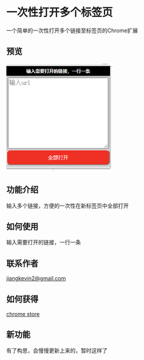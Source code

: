 # 一次性打开多个标签页

一个简单的一次性打开多个链接至标签页的Chrome扩展

## 预览

![](image/screenshots.png)

## 功能介绍

输入多个链接，方便的一次性在新标签页中全部打开

## 如何使用

输入需要打开的链接，一行一条

## 联系作者

<a href="mailto:jiangkevin2@gmail.com">jiangkevin2@gmail.com</a>

## 如何获得
<a href="https://chrome.google.com/webstore/detail/%E4%B8%80%E6%AC%A1%E6%80%A7%E6%89%93%E5%BC%80%E5%A4%9A%E4%B8%AA%E6%A0%87%E7%AD%BE%E9%A1%B5/kfielgbmgniffolkphoafgelljpokcii">chrome store</a>

## 新功能

有了构思，会慢慢更新上来的，暂时这样了